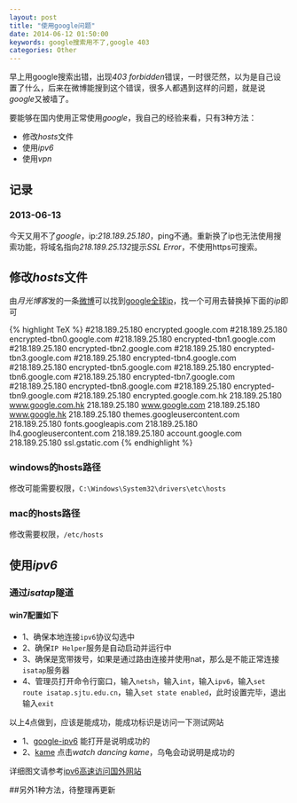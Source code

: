 ```yaml
---
layout: post
title: "使用google问题"
date: 2014-06-12 01:50:00
keywords: google搜索用不了,google 403
categories: Other
---
```


早上用google搜索出错，出现*403 forbidden*错误，一时很茫然，以为是自己设置了什么，后来在微博能搜到这个错误，很多人都遇到这样的问题，就是说*google*又被墙了。

要能够在国内使用正常使用*google*，我自己的经验来看，只有3种方法：

+   修改*hosts*文件
+   使用*ipv6*
+   使用*vpn*

## 记录

### 2013-06-13
今天又用不了*google*，ip:*218.189.25.180*，ping不通。重新换了ip也无法使用搜索功能，将域名指向*218.189.25.132*提示*SSL Error*，不使用https可搜索。

## 修改*hosts*文件

由*月光博客*发的一条[微博][1]可以找到[google全球ip][2]，找一个可用去替换掉下面的*ip*即可

{% highlight TeX %}
#218.189.25.180 encrypted.google.com
#218.189.25.180 encrypted-tbn0.google.com
#218.189.25.180 encrypted-tbn1.google.com
#218.189.25.180 encrypted-tbn2.google.com
#218.189.25.180 encrypted-tbn3.google.com
#218.189.25.180 encrypted-tbn4.google.com
#218.189.25.180 encrypted-tbn5.google.com
#218.189.25.180 encrypted-tbn6.google.com
#218.189.25.180 encrypted-tbn7.google.com
#218.189.25.180 encrypted-tbn8.google.com
#218.189.25.180 encrypted-tbn9.google.com
#218.189.25.180 encrypted.google.com.hk
218.189.25.180 www.google.com.hk
218.189.25.180 www.google.com
218.189.25.180 www.google.hk
218.189.25.180 themes.googleusercontent.com
218.189.25.180 fonts.googleapis.com
218.189.25.180 lh4.googleusercontent.com
218.189.25.180 account.google.com
218.189.25.180 ssl.gstatic.com
{% endhighlight %}

### windows的hosts路径
修改可能需要权限，`C:\Windows\System32\drivers\etc\hosts`

### mac的hosts路径
修改需要权限，`/etc/hosts`

## 使用*ipv6*

### 通过*isatap*隧道

#### win7配置如下

+	1、确保本地连接`ipv6`协议勾选中
+	2、确保`IP Helper`服务是自动启动并运行中
+	3、确保是宽带拨号，如果是通过路由连接并使用nat，那么是不能正常连接`isatap`服务器
+	4、管理员打开命令行窗口，输入`netsh`，输入`int`，输入`ipv6`，输入`set route isatap.sjtu.edu.cn`，输入`set state enabled`，此时设置完毕，退出输入`exit`

以上4点做到，应该是能成功，能成功标识是访问一下测试网站
+	1、[google-ipv6][21] 能打开是说明成功的
+	2、[kame][22] 点击*watch dancing kame*，乌龟会动说明是成功的

详细图文请参考[ipv6高速访问国外网站][20]

##另外1种方法，待整理再更新

[1]:http://weibo.com/1494759712/B8vu5EkGv?type=repost "月光博客-google-ip"
[2]:http://www.kookle.co.nr/ "google-all-ip"

[20]:http://logicmd.net/2010/04/high-speed-visiting-abroad-websites-using-ipv6/ "ipv6-tutorial-1"
[21]:http://ipv6.google.com "ivp6-test－connection-1"
[22]:http://www.kame.net "ivp6-test-connection-2"


